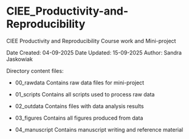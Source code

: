 # CIEE_Productivity-and-Reproducibility
CIEE Productivity and Reproducibility Course work and Mini-project

Date Created: 04-09-2025
Date Updated: 15-09-2025
Author: Sandra Jaskowiak

Directory content files:
 - 00_rawdata
   Contains raw data files for mini-project
   
 - 01_scripts
   Contains all scripts used to process raw data
   
 - 02_outdata
   Contains files with data analysis results
   
 - 03_figures
   Contains all figures produced from data
   
 - 04_manuscript
   Contains manuscript writing and reference material
   
   